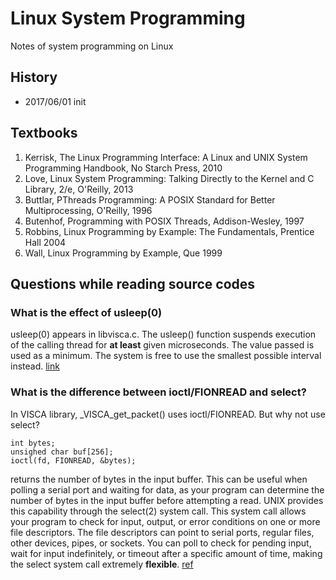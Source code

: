 # Linux System Programming
Notes of system programming on Linux

## History
* 2017/06/01 init

## Textbooks
1. Kerrisk, The Linux Programming Interface: A Linux and UNIX System Programming Handbook, No Starch Press, 2010
1. Love, Linux System Programming: Talking Directly to the Kernel and C Library, 2/e, O'Reilly, 2013
1. Buttlar, PThreads Programming: A POSIX Standard for Better Multiprocessing, O'Reilly, 1996
1. Butenhof, Programming with POSIX Threads, Addison-Wesley, 1997
1. Robbins, Linux Programming by Example: The Fundamentals, Prentice Hall 2004
1. Wall, Linux Programming by Example, Que 1999

## Questions while reading source codes

### What is the effect of usleep(0)

  usleep(0) appears in libvisca.c. The usleep() function suspends execution of the calling thread for __at least__ given microseconds. The value passed is used as a minimum. The system is free to use the smallest possible interval instead. [link](https://stackoverflow.com/questions/12823598/effect-of-usleep0-in-c-on-linux)

### What is the difference between ioctl/FIONREAD and select?

  In VISCA library, \_VISCA\_get\_packet() uses ioctl/FIONREAD. But why not use select? 
```
int bytes;
unsighed char buf[256];
ioctl(fd, FIONREAD, &bytes);
```
returns the number of bytes in the input buffer. This can be useful when polling a serial port and waiting for data, as your program can determine the number of bytes in the input buffer before attempting a read. UNIX provides this capability through the select(2) system call. This system call allows your program to check for input, output, or error conditions on one or more file descriptors. The file descriptors can point to serial ports, regular files, other devices, pipes, or sockets. You can poll to check for pending input, wait for input indefinitely, or timeout after a specific amount of time, making the select system call extremely __flexible__. [ref](https://www.cmrr.umn.edu/~strupp/serial.html)




